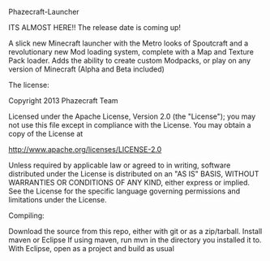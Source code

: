 Phazecraft-Launcher

ITS ALMOST HERE!!  The release date is coming up!

A slick new Minecraft launcher with the Metro looks of Spoutcraft and a revolutionary new Mod loading system, complete with a Map and Texture Pack loader.  Adds the ability to create custom Modpacks, or play on any version of Minecraft (Alpha and Beta included)

The license:

Copyright 2013 Phazecraft Team

Licensed under the Apache License, Version 2.0 (the "License"); you may not use this file except in compliance with the License. You may obtain a copy of the License at

http://www.apache.org/licenses/LICENSE-2.0

Unless required by applicable law or agreed to in writing, software distributed under the License is distributed on an "AS IS" BASIS, WITHOUT WARRANTIES OR CONDITIONS OF ANY KIND, either express or implied. See the License for the specific language governing permissions and limitations under the License.

Compiling:

Download the source from this repo, either with git or as a zip/tarball.
Install maven or Eclipse
If using maven, run mvn in the directory you installed it to.
With Eclipse, open as a project and build as usual
